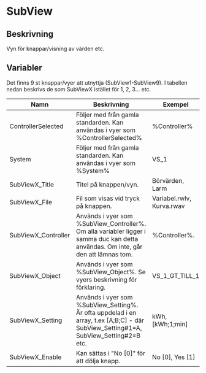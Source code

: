 # SubView

## Beskrivning
Vyn för knappar/visning av värden etc.

## Variabler

Det finns 9 st knappar/vyer att utnyttja (SubView1-SubView9). I tabellen nedan beskrivs de som SubViewX istället för 1, 2, 3... etc.

| Namn | Beskrivning | Exempel |
| --- | --- | --- |
| ControllerSelected | Följer med från gamla standarden. Kan användas i vyer som %ControllerSelected% | %Controller% |
| System | Följer med från gamla standarden. Kan användas i vyer som %System% | VS_1 |
| SubViewX_Title | Titel på knappen/vyn. | Börvärden, Larm |
| SubViewX_File | Fil som visas vid tryck på knappen. | Variabel.rwlv, Kurva.rwav |
| SubViewX_Controller | Används i vyer som %SubView_Controller%. Om alla variabler ligger i samma duc kan detta användas. Om inte, går den att lämnas tom. | %Controller%. |
| SubViewX_Object | Används i vyer som %SubView_Object%. Se vyers beskrivning för förklaring. | VS_1_GT_TILL_1 |
| SubViewX_Setting | Används i vyer som %SubView_Setting%. Är ofta uppdelad i en array, t.ex [A;B;C] - där SubView_Setting#1=A, SubView_Setting#2=B etc. | kWh, [kWh;1;min] |
| SubViewX_Enable | Kan sättas i "No [0]" för att dölja knapp. | No [0], Yes [1] |
